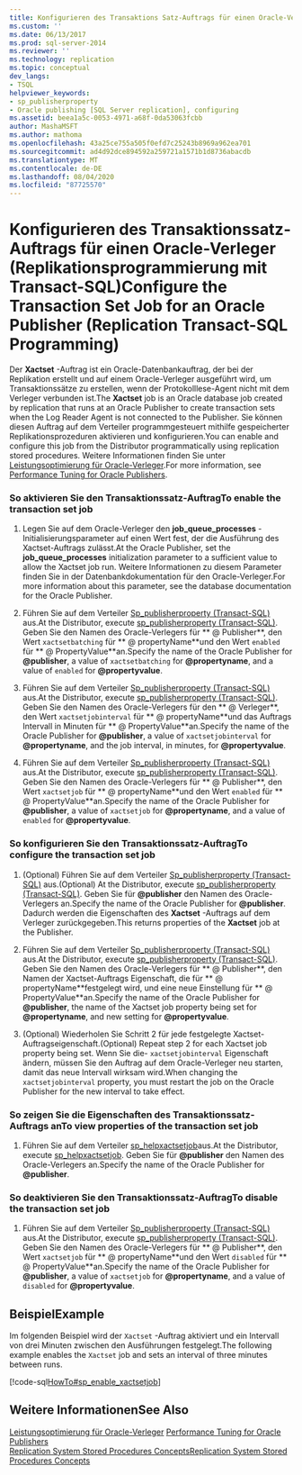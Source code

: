 ```yaml
---
title: Konfigurieren des Transaktions Satz-Auftrags für einen Oracle-Verleger (Replikations Programmierung mit Transact-SQL) | Microsoft-Dokumentation
ms.custom: ''
ms.date: 06/13/2017
ms.prod: sql-server-2014
ms.reviewer: ''
ms.technology: replication
ms.topic: conceptual
dev_langs:
- TSQL
helpviewer_keywords:
- sp_publisherproperty
- Oracle publishing [SQL Server replication], configuring
ms.assetid: beea1a5c-0053-4971-a68f-0da53063fcbb
author: MashaMSFT
ms.author: mathoma
ms.openlocfilehash: 43a25ce755a505f0efd7c25243b8969a962ea701
ms.sourcegitcommit: ad4d92dce894592a259721a1571b1d8736abacdb
ms.translationtype: MT
ms.contentlocale: de-DE
ms.lasthandoff: 08/04/2020
ms.locfileid: "87725570"
---
```

# <a name="configure-the-transaction-set-job-for-an-oracle-publisher-replication-transact-sql-programming"></a><span data-ttu-id="8a46f-102">Konfigurieren des Transaktionssatz-Auftrags für einen Oracle-Verleger (Replikationsprogrammierung mit Transact-SQL)</span><span class="sxs-lookup"><span data-stu-id="8a46f-102">Configure the Transaction Set Job for an Oracle Publisher (Replication Transact-SQL Programming)</span></span>
  <span data-ttu-id="8a46f-103">Der **Xactset** -Auftrag ist ein Oracle-Datenbankauftrag, der bei der Replikation erstellt und auf einem Oracle-Verleger ausgeführt wird, um Transaktionssätze zu erstellen, wenn der Protokolllese-Agent nicht mit dem Verleger verbunden ist.</span><span class="sxs-lookup"><span data-stu-id="8a46f-103">The **Xactset** job is an Oracle database job created by replication that runs at an Oracle Publisher to create transaction sets when the Log Reader Agent is not connected to the Publisher.</span></span> <span data-ttu-id="8a46f-104">Sie können diesen Auftrag auf dem Verteiler programmgesteuert mithilfe gespeicherter Replikationsprozeduren aktivieren und konfigurieren.</span><span class="sxs-lookup"><span data-stu-id="8a46f-104">You can enable and configure this job from the Distributor programmatically using replication stored procedures.</span></span> <span data-ttu-id="8a46f-105">Weitere Informationen finden Sie unter [Leistungsoptimierung für Oracle-Verleger](../non-sql/performance-tuning-for-oracle-publishers.md).</span><span class="sxs-lookup"><span data-stu-id="8a46f-105">For more information, see [Performance Tuning for Oracle Publishers](../non-sql/performance-tuning-for-oracle-publishers.md).</span></span>  
  
### <a name="to-enable-the-transaction-set-job"></a><span data-ttu-id="8a46f-106">So aktivieren Sie den Transaktionssatz-Auftrag</span><span class="sxs-lookup"><span data-stu-id="8a46f-106">To enable the transaction set job</span></span>  
  
1.  <span data-ttu-id="8a46f-107">Legen Sie auf dem Oracle-Verleger den **job_queue_processes** -Initialisierungsparameter auf einen Wert fest, der die Ausführung des Xactset-Auftrags zulässt.</span><span class="sxs-lookup"><span data-stu-id="8a46f-107">At the Oracle Publisher, set the **job_queue_processes** initialization parameter to a sufficient value to allow the Xactset job run.</span></span> <span data-ttu-id="8a46f-108">Weitere Informationen zu diesem Parameter finden Sie in der Datenbankdokumentation für den Oracle-Verleger.</span><span class="sxs-lookup"><span data-stu-id="8a46f-108">For more information about this parameter, see the database documentation for the Oracle Publisher.</span></span>  
  
2.  <span data-ttu-id="8a46f-109">Führen Sie auf dem Verteiler [Sp_publisherproperty &#40;Transact-SQL&#41;](/sql/relational-databases/system-stored-procedures/sp-publisherproperty-transact-sql) aus.</span><span class="sxs-lookup"><span data-stu-id="8a46f-109">At the Distributor, execute [sp_publisherproperty &#40;Transact-SQL&#41;](/sql/relational-databases/system-stored-procedures/sp-publisherproperty-transact-sql).</span></span> <span data-ttu-id="8a46f-110">Geben Sie den Namen des Oracle-Verlegers für \*\* \@ Publisher**, den Wert `xactsetbatching` für \*\* \@ propertyName**und den Wert `enabled` für \*\* \@ PropertyValue\*\*an.</span><span class="sxs-lookup"><span data-stu-id="8a46f-110">Specify the name of the Oracle Publisher for **\@publisher**, a value of `xactsetbatching` for **\@propertyname**, and a value of `enabled` for **\@propertyvalue**.</span></span>  
  
3.  <span data-ttu-id="8a46f-111">Führen Sie auf dem Verteiler [Sp_publisherproperty &#40;Transact-SQL&#41;](/sql/relational-databases/system-stored-procedures/sp-publisherproperty-transact-sql) aus.</span><span class="sxs-lookup"><span data-stu-id="8a46f-111">At the Distributor, execute [sp_publisherproperty &#40;Transact-SQL&#41;](/sql/relational-databases/system-stored-procedures/sp-publisherproperty-transact-sql).</span></span> <span data-ttu-id="8a46f-112">Geben Sie den Namen des Oracle-Verlegers für den \*\* \@ Verleger**, den Wert `xactsetjobinterval` für \*\* \@ propertyName**und das Auftrags Intervall in Minuten für \*\* \@ PropertyValue\*\*an.</span><span class="sxs-lookup"><span data-stu-id="8a46f-112">Specify the name of the Oracle Publisher for **\@publisher**, a value of `xactsetjobinterval` for **\@propertyname**, and the job interval, in minutes, for **\@propertyvalue**.</span></span>  
  
4.  <span data-ttu-id="8a46f-113">Führen Sie auf dem Verteiler [Sp_publisherproperty &#40;Transact-SQL&#41;](/sql/relational-databases/system-stored-procedures/sp-publisherproperty-transact-sql) aus.</span><span class="sxs-lookup"><span data-stu-id="8a46f-113">At the Distributor, execute [sp_publisherproperty &#40;Transact-SQL&#41;](/sql/relational-databases/system-stored-procedures/sp-publisherproperty-transact-sql).</span></span> <span data-ttu-id="8a46f-114">Geben Sie den Namen des Oracle-Verlegers für \*\* \@ Publisher**, den Wert `xactsetjob` für \*\* \@ propertyName**und den Wert `enabled` für \*\* \@ PropertyValue\*\*an.</span><span class="sxs-lookup"><span data-stu-id="8a46f-114">Specify the name of the Oracle Publisher for **\@publisher**, a value of `xactsetjob` for **\@propertyname**, and a value of `enabled` for **\@propertyvalue**.</span></span>  
  
### <a name="to-configure-the-transaction-set-job"></a><span data-ttu-id="8a46f-115">So konfigurieren Sie den Transaktionssatz-Auftrag</span><span class="sxs-lookup"><span data-stu-id="8a46f-115">To configure the transaction set job</span></span>  
  
1.  <span data-ttu-id="8a46f-116">(Optional) Führen Sie auf dem Verteiler [Sp_publisherproperty &#40;Transact-SQL&#41;](/sql/relational-databases/system-stored-procedures/sp-publisherproperty-transact-sql) aus.</span><span class="sxs-lookup"><span data-stu-id="8a46f-116">(Optional) At the Distributor, execute [sp_publisherproperty &#40;Transact-SQL&#41;](/sql/relational-databases/system-stored-procedures/sp-publisherproperty-transact-sql).</span></span> <span data-ttu-id="8a46f-117">Geben Sie für **\@publisher** den Namen des Oracle-Verlegers an.</span><span class="sxs-lookup"><span data-stu-id="8a46f-117">Specify the name of the Oracle Publisher for **\@publisher**.</span></span> <span data-ttu-id="8a46f-118">Dadurch werden die Eigenschaften des **Xactset** -Auftrags auf dem Verleger zurückgegeben.</span><span class="sxs-lookup"><span data-stu-id="8a46f-118">This returns properties of the **Xactset** job at the Publisher.</span></span>  
  
2.  <span data-ttu-id="8a46f-119">Führen Sie auf dem Verteiler [Sp_publisherproperty &#40;Transact-SQL&#41;](/sql/relational-databases/system-stored-procedures/sp-publisherproperty-transact-sql) aus.</span><span class="sxs-lookup"><span data-stu-id="8a46f-119">At the Distributor, execute [sp_publisherproperty &#40;Transact-SQL&#41;](/sql/relational-databases/system-stored-procedures/sp-publisherproperty-transact-sql).</span></span> <span data-ttu-id="8a46f-120">Geben Sie den Namen des Oracle-Verlegers für \*\* \@ Publisher**, den Namen der Xactset-Auftrags Eigenschaft, die für \*\* \@ propertyName**festgelegt wird, und eine neue Einstellung für \*\* \@ PropertyValue\*\*an.</span><span class="sxs-lookup"><span data-stu-id="8a46f-120">Specify the name of the Oracle Publisher for **\@publisher**, the name of the Xactset job property being set for **\@propertyname**, and new setting for **\@propertyvalue**.</span></span>  
  
3.  <span data-ttu-id="8a46f-121">(Optional) Wiederholen Sie Schritt 2 für jede festgelegte Xactset-Auftragseigenschaft.</span><span class="sxs-lookup"><span data-stu-id="8a46f-121">(Optional) Repeat step 2 for each Xactset job property being set.</span></span> <span data-ttu-id="8a46f-122">Wenn Sie die- `xactsetjobinterval` Eigenschaft ändern, müssen Sie den Auftrag auf dem Oracle-Verleger neu starten, damit das neue Intervall wirksam wird.</span><span class="sxs-lookup"><span data-stu-id="8a46f-122">When changing the `xactsetjobinterval` property, you must restart the job on the Oracle Publisher for the new interval to take effect.</span></span>  
  
### <a name="to-view-properties-of-the-transaction-set-job"></a><span data-ttu-id="8a46f-123">So zeigen Sie die Eigenschaften des Transaktionssatz-Auftrags an</span><span class="sxs-lookup"><span data-stu-id="8a46f-123">To view properties of the transaction set job</span></span>  
  
1.  <span data-ttu-id="8a46f-124">Führen Sie auf dem Verteiler [sp_helpxactsetjob](/sql/relational-databases/system-stored-procedures/sp-helpxactsetjob-transact-sql)aus.</span><span class="sxs-lookup"><span data-stu-id="8a46f-124">At the Distributor, execute [sp_helpxactsetjob](/sql/relational-databases/system-stored-procedures/sp-helpxactsetjob-transact-sql).</span></span> <span data-ttu-id="8a46f-125">Geben Sie für **\@publisher** den Namen des Oracle-Verlegers an.</span><span class="sxs-lookup"><span data-stu-id="8a46f-125">Specify the name of the Oracle Publisher for **\@publisher**.</span></span>  
  
### <a name="to-disable-the-transaction-set-job"></a><span data-ttu-id="8a46f-126">So deaktivieren Sie den Transaktionssatz-Auftrag</span><span class="sxs-lookup"><span data-stu-id="8a46f-126">To disable the transaction set job</span></span>  
  
1.  <span data-ttu-id="8a46f-127">Führen Sie auf dem Verteiler [Sp_publisherproperty &#40;Transact-SQL&#41;](/sql/relational-databases/system-stored-procedures/sp-publisherproperty-transact-sql) aus.</span><span class="sxs-lookup"><span data-stu-id="8a46f-127">At the Distributor, execute [sp_publisherproperty &#40;Transact-SQL&#41;](/sql/relational-databases/system-stored-procedures/sp-publisherproperty-transact-sql).</span></span> <span data-ttu-id="8a46f-128">Geben Sie den Namen des Oracle-Verlegers für \*\* \@ Publisher**, den Wert `xactsetjob` für \*\* \@ propertyName**und den Wert `disabled` für \*\* \@ PropertyValue\*\*an.</span><span class="sxs-lookup"><span data-stu-id="8a46f-128">Specify the name of the Oracle Publisher for **\@publisher**, a value of `xactsetjob` for **\@propertyname**, and a value of `disabled` for **\@propertyvalue**.</span></span>  
  
## <a name="example"></a><span data-ttu-id="8a46f-129">Beispiel</span><span class="sxs-lookup"><span data-stu-id="8a46f-129">Example</span></span>  
 <span data-ttu-id="8a46f-130">Im folgenden Beispiel wird der `Xactset` -Auftrag aktiviert und ein Intervall von drei Minuten zwischen den Ausführungen festgelegt.</span><span class="sxs-lookup"><span data-stu-id="8a46f-130">The following example enables the `Xactset` job and sets an interval of three minutes between runs.</span></span>  
  
 [!code-sql[HowTo#sp_enable_xactsetjob](../../../snippets/tsql/SQL15/replication/howto/tsql/enablexactsetjob.sql#sp_enable_xactsetjob)]  
  
## <a name="see-also"></a><span data-ttu-id="8a46f-131">Weitere Informationen</span><span class="sxs-lookup"><span data-stu-id="8a46f-131">See Also</span></span>  
 <span data-ttu-id="8a46f-132">[Leistungsoptimierung für Oracle-Verleger](../non-sql/performance-tuning-for-oracle-publishers.md) </span><span class="sxs-lookup"><span data-stu-id="8a46f-132">[Performance Tuning for Oracle Publishers](../non-sql/performance-tuning-for-oracle-publishers.md) </span></span>  
 [<span data-ttu-id="8a46f-133">Replication System Stored Procedures Concepts</span><span class="sxs-lookup"><span data-stu-id="8a46f-133">Replication System Stored Procedures Concepts</span></span>](../concepts/replication-system-stored-procedures-concepts.md)  
  
  
